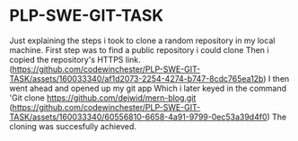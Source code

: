 # PLP-SWE-GIT-TASK
Just explaining the steps i took to clone a random repository in my local machine. 
First step was to find a public repository i could clone 
Then i copied the repository's HTTPS link.
(https://github.com/codewinchester/PLP-SWE-GIT-TASK/assets/160033340/af1d2073-2254-4274-b747-8cdc765ea12b)
I then went ahead and opened up my git app
Which i later keyed in the command 'Git clone https://github.com/dejwid/mern-blog.git 
(https://github.com/codewinchester/PLP-SWE-GIT-TASK/assets/160033340/60556810-6658-4a91-9799-0ec53a39d4f0)
The cloning was succesfully achieved.

